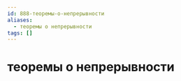 ```yaml
---
id: 888-теоремы-о-непрерывности
aliases:
  - теоремы о непрерывности
tags: []
---
```


# теоремы о непрерывности

